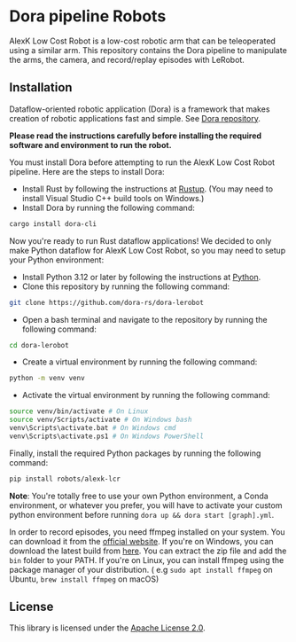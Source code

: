 # Dora pipeline Robots

AlexK Low Cost Robot is a low-cost robotic arm that can be teleoperated using a similar arm. This repository contains
the Dora pipeline to manipulate the arms, the camera, and record/replay episodes with LeRobot.

## Installation

Dataflow-oriented robotic application (Dora) is a framework that makes creation of robotic applications fast and simple.
See [Dora repository](https://github.com/dora-rs/dora).

**Please read the instructions carefully before installing the required software and environment to run the robot.**

You must install Dora before attempting to run the AlexK Low Cost Robot pipeline. Here are the steps to install Dora:

- Install Rust by following the instructions at [Rustup](https://rustup.rs/). (You may need to install Visual Studio C++
  build tools on Windows.)
- Install Dora by running the following command:

```bash
cargo install dora-cli
```

Now you're ready to run Rust dataflow applications! We decided to only make Python dataflow for AlexK Low Cost Robot, so
you may need to setup your Python environment:

- Install Python 3.12 or later by following the instructions at [Python](https://www.python.org/downloads/).
- Clone this repository by running the following command:

```bash
git clone https://github.com/dora-rs/dora-lerobot
```

- Open a bash terminal and navigate to the repository by running the following command:

```bash
cd dora-lerobot
```

- Create a virtual environment by running the following command:

```bash
python -m venv venv
```

- Activate the virtual environment by running the following command:

```bash
source venv/bin/activate # On Linux
source venv/Scripts/activate # On Windows bash
venv\Scripts\activate.bat # On Windows cmd
venv\Scripts\activate.ps1 # On Windows PowerShell
```

Finally, install the required Python packages by running the following command:

```bash
pip install robots/alexk-lcr
```

**Note**: You're totally free to use your own Python environment, a Conda environment, or whatever you prefer, you will
have to activate
your custom python environment before running `dora up && dora start [graph].yml`.

In order to record episodes, you need ffmpeg installed on your system. You can download it from
the [official website](https://ffmpeg.org/download.html). If you're on Windows, you can download the latest build
from [here](https://www.gyan.dev/ffmpeg/builds/). You can
extract the zip file and add the `bin` folder to your PATH.
If you're on Linux, you can install ffmpeg using the package manager of your distribution. (
e.g `sudo apt install ffmpeg` on Ubuntu, `brew install ffmpeg` on macOS)

## License

This library is licensed under the [Apache License 2.0](../../LICENSE).